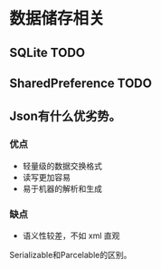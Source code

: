 # 数据储存相关

## SQLite TODO

## SharedPreference  TODO

## Json有什么优劣势。
### 优点

* 轻量级的数据交换格式
* 读写更加容易
* 易于机器的解析和生成
### 缺点

* 语义性较差，不如 xml 直观

Serializable和Parcelable的区别。
